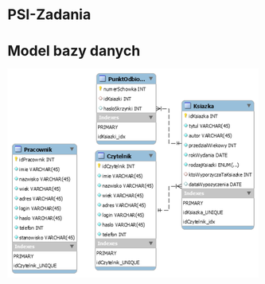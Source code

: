 # PSI-Zadania

# Model bazy danych
![alt text](https://raw.githubusercontent.com/Jankorepo/PSI-Zadania/Zadanie8/db_schema.png)
